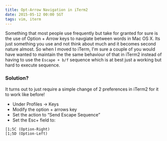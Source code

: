 ```yaml
---
title: Opt-Arrow Navigation in iTerm2
date: 2015-05-12 00:00 SGT
tags: vim, iterm
---
```


Something that most people use frequently but take for granted for sure is the use of Option + Arrow keys to navgiate between words in Mac OS X. Its just something you use and not think about much and it becomes second nature almost. So when I moved to iTerm, I'm sure a couple of you would have wanted to maintain the the same behaviour of that in iTerm2 instead of having to use the ```Escape + b/f``` sequence which is at best just a working but hard to execute sequence. 

### Solution?

It turns out to just require a simple change of 2 preferences in iTerm2 for it to work like before!

- Under Profiles -> Keys
- Modify the option + arrows key
- Set the action to “Send Escape Sequence”
- Set the Esc+ field to:

```
[1;5C (Option-Right)
[1;5D (Option-Left)
```
